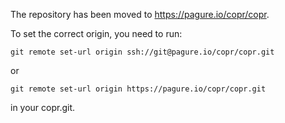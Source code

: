 The repository has been moved to https://pagure.io/copr/copr.

To set the correct origin, you need to run:

    git remote set-url origin ssh://git@pagure.io/copr/copr.git

or

    git remote set-url origin https://pagure.io/copr/copr.git

in your copr.git.

